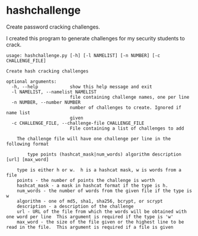 # hashchallenge
Create password cracking challenges.

I created this program to generate challenges for my security students to crack.  

    usage: hashchallenge.py [-h] [-l NAMELIST] [-n NUMBER] [-c CHALLENGE_FILE]
    
    Create hash cracking challenges
    
    optional arguments:
      -h, --help            show this help message and exit
      -l NAMELIST, --namelist NAMELIST
                            file containing challenge names, one per line
      -n NUMBER, --number NUMBER
                            number of challenges to create. Ignored if name list
                            given
      -c CHALLENGE_FILE, --challenge-file CHALLENGE_FILE
                            File containing a list of challenges to add
    
        The challenge file will have one challenge per line in the following format
            
            type points (hashcat_mask|num_words) algorithm description [url] [max_word]
        
        type is either h or w.  h is a hashcat mask, w is words from a file
        points - the number of points the challenge is worth
        hashcat_mask - a mask in hashcat format if the type is h.
        num_words - the number of words from the given file if the type is w
        algorithm - one of md5, sha1, sha256, bcrypt, or scrypt
        description - a description of the challenge
        url - URL of the file from which the words will be obtained with one word per line  This argument is required if the type is 'w'
        max_word - the size of the file given or the highest line to be read in the file.  This argument is required if a file is given
